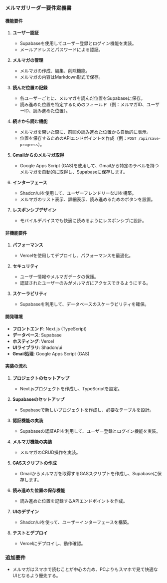 ### メルマガリーダー要件定義書

#### 機能要件

1. **ユーザー認証**
   - Supabaseを使用してユーザー登録とログイン機能を実装。
   - メールアドレスとパスワードによる認証。

2. **メルマガの管理**
   - メルマガの作成、編集、削除機能。
   - メルマガの内容はMarkdown形式で保存。

3. **読んだ位置の記録**
   - 各ユーザーごとに、メルマガを読んだ位置をSupabaseに保存。
   - 読み進めた位置を特定するためのフィールド（例：メルマガID、ユーザーID、読み進めた位置）。

4. **続きから読む機能**
   - メルマガを開いた際に、前回の読み進めた位置から自動的に表示。
   - 位置を保存するためのAPIエンドポイントを作成（例：`POST /api/save-progress`）。

5. **Gmailからのメルマガ取得**
   - Google Apps Script (GAS)を使用して、Gmailから特定のラベルを持つメルマガを自動的に取得し、Supabaseに保存します。

6. **インターフェース**
   - Shadcn/uiを使用して、ユーザーフレンドリーなUIを構築。
   - メルマガのリスト表示、詳細表示、読み進めるためのボタンを設置。

7. **レスポンシブデザイン**
   - モバイルデバイスでも快適に読めるようにレスポンシブに設計。

#### 非機能要件

1. **パフォーマンス**
   - Vercelを使用してデプロイし、パフォーマンスを最適化。

2. **セキュリティ**
   - ユーザー情報やメルマガデータの保護。
   - 認証されたユーザーのみがメルマガにアクセスできるようにする。

3. **スケーラビリティ**
   - Supabaseを利用して、データベースのスケーラビリティを確保。

#### 開発環境

- **フロントエンド**: Next.js (TypeScript)
- **データベース**: Supabase
- **ホスティング**: Vercel
- **UIライブラリ**: Shadcn/ui
- **Gmail処理**: Google Apps Script (GAS)

#### 実装の流れ

1. **プロジェクトのセットアップ**
   - Next.jsプロジェクトを作成し、TypeScriptを設定。

2. **Supabaseのセットアップ**
   - Supabaseで新しいプロジェクトを作成し、必要なテーブルを設計。

3. **認証機能の実装**
   - Supabaseの認証APIを利用して、ユーザー登録とログイン機能を実装。

4. **メルマガ機能の実装**
   - メルマガのCRUD操作を実装。

5. **GASスクリプトの作成**
   - Gmailからメルマガを取得するGASスクリプトを作成し、Supabaseに保存します。

6. **読み進めた位置の保存機能**
   - 読み進めた位置を記録するAPIエンドポイントを作成。

7. **UIのデザイン**
   - Shadcn/uiを使って、ユーザーインターフェースを構築。

8. **テストとデプロイ**
   - Vercelにデプロイし、動作確認。

### 追加要件
- メルマガはスマホで読むことが中心のため、PCよりもスマホで見て快適なUIとなるよう優先する。
